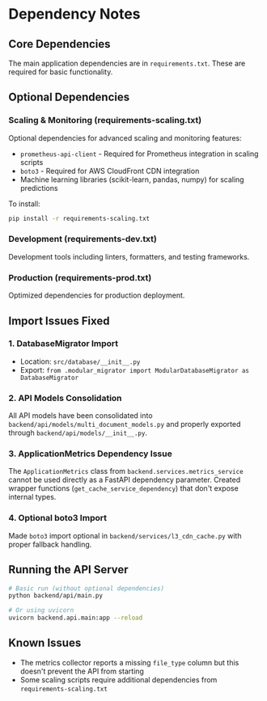 # Dependency Notes

## Core Dependencies
The main application dependencies are in `requirements.txt`. These are required for basic functionality.

## Optional Dependencies

### Scaling & Monitoring (requirements-scaling.txt)
Optional dependencies for advanced scaling and monitoring features:
- `prometheus-api-client` - Required for Prometheus integration in scaling scripts
- `boto3` - Required for AWS CloudFront CDN integration
- Machine learning libraries (scikit-learn, pandas, numpy) for scaling predictions

To install:
```bash
pip install -r requirements-scaling.txt
```

### Development (requirements-dev.txt)
Development tools including linters, formatters, and testing frameworks.

### Production (requirements-prod.txt)
Optimized dependencies for production deployment.

## Import Issues Fixed

### 1. DatabaseMigrator Import
- Location: `src/database/__init__.py`
- Export: `from .modular_migrator import ModularDatabaseMigrator as DatabaseMigrator`

### 2. API Models Consolidation
All API models have been consolidated into `backend/api/models/multi_document_models.py` and properly exported through `backend/api/models/__init__.py`.

### 3. ApplicationMetrics Dependency Issue
The `ApplicationMetrics` class from `backend.services.metrics_service` cannot be used directly as a FastAPI dependency parameter. Created wrapper functions (`get_cache_service_dependency`) that don't expose internal types.

### 4. Optional boto3 Import
Made `boto3` import optional in `backend/services/l3_cdn_cache.py` with proper fallback handling.

## Running the API Server

```bash
# Basic run (without optional dependencies)
python backend/api/main.py

# Or using uvicorn
uvicorn backend.api.main:app --reload
```

## Known Issues
- The metrics collector reports a missing `file_type` column but this doesn't prevent the API from starting
- Some scaling scripts require additional dependencies from `requirements-scaling.txt`